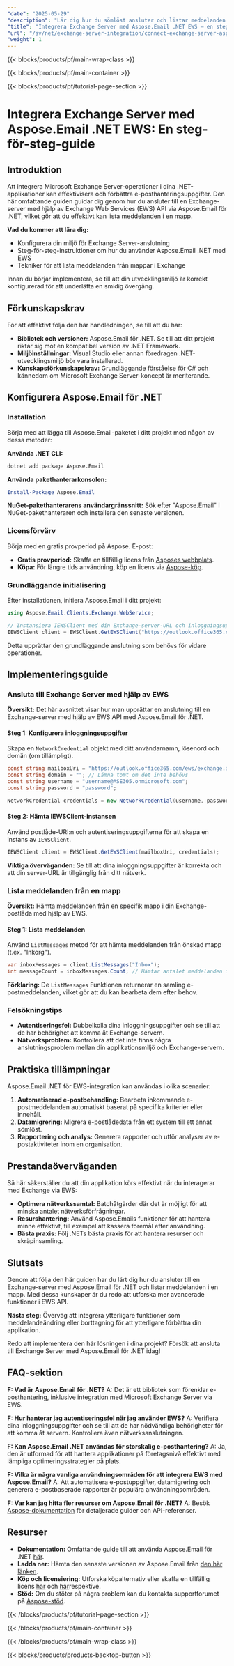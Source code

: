 ```yaml
---
"date": "2025-05-29"
"description": "Lär dig hur du sömlöst ansluter och listar meddelanden från en Exchange-server med Aspose.Email för .NET EWS. Följ den här detaljerade guiden för effektiv e-posthantering i dina .NET-applikationer."
"title": "Integrera Exchange Server med Aspose.Email .NET EWS – en steg-för-steg-guide"
"url": "/sv/net/exchange-server-integration/connect-exchange-server-aspose-email-net-ews/"
"weight": 1
---
```


{{< blocks/products/pf/main-wrap-class >}}

{{< blocks/products/pf/main-container >}}

{{< blocks/products/pf/tutorial-page-section >}}
# Integrera Exchange Server med Aspose.Email .NET EWS: En steg-för-steg-guide

## Introduktion

Att integrera Microsoft Exchange Server-operationer i dina .NET-applikationer kan effektivisera och förbättra e-posthanteringsuppgifter. Den här omfattande guiden guidar dig genom hur du ansluter till en Exchange-server med hjälp av Exchange Web Services (EWS) API via Aspose.Email för .NET, vilket gör att du effektivt kan lista meddelanden i en mapp.

**Vad du kommer att lära dig:**
- Konfigurera din miljö för Exchange Server-anslutning
- Steg-för-steg-instruktioner om hur du använder Aspose.Email .NET med EWS
- Tekniker för att lista meddelanden från mappar i Exchange

Innan du börjar implementera, se till att din utvecklingsmiljö är korrekt konfigurerad för att underlätta en smidig övergång.

## Förkunskapskrav

För att effektivt följa den här handledningen, se till att du har:

- **Bibliotek och versioner:** Aspose.Email för .NET. Se till att ditt projekt riktar sig mot en kompatibel version av .NET Framework.
- **Miljöinställningar:** Visual Studio eller annan föredragen .NET-utvecklingsmiljö bör vara installerad.
- **Kunskapsförkunskapskrav:** Grundläggande förståelse för C# och kännedom om Microsoft Exchange Server-koncept är meriterande.

## Konfigurera Aspose.Email för .NET

### Installation

Börja med att lägga till Aspose.Email-paketet i ditt projekt med någon av dessa metoder:

**Använda .NET CLI:**
```bash
dotnet add package Aspose.Email
```

**Använda pakethanterarkonsolen:**
```powershell
Install-Package Aspose.Email
```

**NuGet-pakethanterarens användargränssnitt:** 
Sök efter "Aspose.Email" i NuGet-pakethanteraren och installera den senaste versionen.

### Licensförvärv

Börja med en gratis provperiod på Aspose. E-post:
- **Gratis provperiod:** Skaffa en tillfällig licens från [Asposes webbplats](https://purchase.aspose.com/temporary-license/).
- **Köpa:** För längre tids användning, köp en licens via [Aspose-köp](https://purchase.aspose.com/buy).

### Grundläggande initialisering

Efter installationen, initiera Aspose.Email i ditt projekt:

```csharp
using Aspose.Email.Clients.Exchange.WebService;

// Instansiera IEWSClient med din Exchange-server-URL och inloggningsuppgifter
IEWSClient client = EWSClient.GetEWSClient("https://outlook.office365.com/ews/exchange.asmx", new NetworkCredential("användarnamn", "lösenord"));
```

Detta upprättar den grundläggande anslutning som behövs för vidare operationer.

## Implementeringsguide

### Ansluta till Exchange Server med hjälp av EWS

**Översikt:** Det här avsnittet visar hur man upprättar en anslutning till en Exchange-server med hjälp av EWS API med Aspose.Email för .NET.

#### Steg 1: Konfigurera inloggningsuppgifter
Skapa en `NetworkCredential` objekt med ditt användarnamn, lösenord och domän (om tillämpligt).

```csharp
const string mailboxUri = "https://outlook.office365.com/ews/exchange.asmx";
const string domain = ""; // Lämna tomt om det inte behövs
const string username = "username@ASE305.onmicrosoft.com";
const string password = "password";

NetworkCredential credentials = new NetworkCredential(username, password, domain);
```

#### Steg 2: Hämta IEWSClient-instansen
Använd postlåde-URI:n och autentiseringsuppgifterna för att skapa en instans av `IEWSClient`.

```csharp
IEWSClient client = EWSClient.GetEWSClient(mailboxUri, credentials);
```

**Viktiga överväganden:** Se till att dina inloggningsuppgifter är korrekta och att din server-URL är tillgänglig från ditt nätverk.

### Lista meddelanden från en mapp

**Översikt:** Hämta meddelanden från en specifik mapp i din Exchange-postlåda med hjälp av EWS.

#### Steg 1: Lista meddelanden
Använd `ListMessages` metod för att hämta meddelanden från önskad mapp (t.ex. "Inkorg").

```csharp
var inboxMessages = client.ListMessages("Inbox");
int messageCount = inboxMessages.Count; // Hämtar antalet meddelanden i inkorgen
```

**Förklaring:** De `ListMessages` Funktionen returnerar en samling e-postmeddelanden, vilket gör att du kan bearbeta dem efter behov.

### Felsökningstips

- **Autentiseringsfel:** Dubbelkolla dina inloggningsuppgifter och se till att de har behörighet att komma åt Exchange-servern.
- **Nätverksproblem:** Kontrollera att det inte finns några anslutningsproblem mellan din applikationsmiljö och Exchange-servern.

## Praktiska tillämpningar

Aspose.Email .NET för EWS-integration kan användas i olika scenarier:

1. **Automatiserad e-postbehandling:** Bearbeta inkommande e-postmeddelanden automatiskt baserat på specifika kriterier eller innehåll.
2. **Datamigrering:** Migrera e-postlådedata från ett system till ett annat sömlöst.
3. **Rapportering och analys:** Generera rapporter och utför analyser av e-postaktiviteter inom en organisation.

## Prestandaöverväganden

Så här säkerställer du att din applikation körs effektivt när du interagerar med Exchange via EWS:

- **Optimera nätverkssamtal:** Batchåtgärder där det är möjligt för att minska antalet nätverksförfrågningar.
- **Resurshantering:** Använd Aspose.Emails funktioner för att hantera minne effektivt, till exempel att kassera föremål efter användning.
- **Bästa praxis:** Följ .NETs bästa praxis för att hantera resurser och skräpinsamling.

## Slutsats

Genom att följa den här guiden har du lärt dig hur du ansluter till en Exchange-server med Aspose.Email för .NET och listar meddelanden i en mapp. Med dessa kunskaper är du redo att utforska mer avancerade funktioner i EWS API.

**Nästa steg:** Överväg att integrera ytterligare funktioner som meddelandeändring eller borttagning för att ytterligare förbättra din applikation.

Redo att implementera den här lösningen i dina projekt? Försök att ansluta till Exchange Server med Aspose.Email för .NET idag!

## FAQ-sektion

**F: Vad är Aspose.Email för .NET?**
A: Det är ett bibliotek som förenklar e-posthantering, inklusive integration med Microsoft Exchange Server via EWS.

**F: Hur hanterar jag autentiseringsfel när jag använder EWS?**
A: Verifiera dina inloggningsuppgifter och se till att de har nödvändiga behörigheter för att komma åt servern. Kontrollera även nätverksanslutningen.

**F: Kan Aspose.Email .NET användas för storskalig e-posthantering?**
A: Ja, den är utformad för att hantera applikationer på företagsnivå effektivt med lämpliga optimeringsstrategier på plats.

**F: Vilka är några vanliga användningsområden för att integrera EWS med Aspose.Email?**
A: Att automatisera e-postuppgifter, datamigrering och generera e-postbaserade rapporter är populära användningsområden.

**F: Var kan jag hitta fler resurser om Aspose.Email för .NET?**
A: Besök [Aspose-dokumentation](https://reference.aspose.com/email/net/) för detaljerade guider och API-referenser.

## Resurser

- **Dokumentation:** Omfattande guide till att använda Aspose.Email för .NET [här](https://reference.aspose.com/email/net/).
- **Ladda ner:** Hämta den senaste versionen av Aspose.Email från [den här länken](https://releases.aspose.com/email/net/).
- **Köp och licensiering:** Utforska köpalternativ eller skaffa en tillfällig licens [här](https://purchase.aspose.com/buy) och [här](https://purchase.aspose.com/temporary-license/)respektive.
- **Stöd:** Om du stöter på några problem kan du kontakta supportforumet på [Aspose-stöd](https://forum.aspose.com/c/email/10).

{{< /blocks/products/pf/tutorial-page-section >}}

{{< /blocks/products/pf/main-container >}}

{{< /blocks/products/pf/main-wrap-class >}}

{{< blocks/products/products-backtop-button >}}